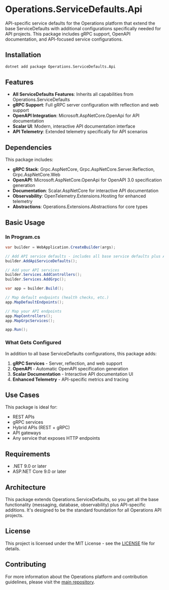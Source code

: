 # Operations.ServiceDefaults.Api

API-specific service defaults for the Operations platform that extend the base ServiceDefaults with additional configurations specifically needed for API projects. This package includes gRPC support, OpenAPI documentation, and API-focused service configurations.

## Installation

```bash
dotnet add package Operations.ServiceDefaults.Api
```

## Features

- **All ServiceDefaults Features**: Inherits all capabilities from Operations.ServiceDefaults
- **gRPC Support**: Full gRPC server configuration with reflection and web support
- **OpenAPI Integration**: Microsoft.AspNetCore.OpenApi for API documentation
- **Scalar UI**: Modern, interactive API documentation interface
- **API Telemetry**: Extended telemetry specifically for API scenarios

## Dependencies

This package includes:
- **gRPC Stack**: Grpc.AspNetCore, Grpc.AspNetCore.Server.Reflection, Grpc.AspNetCore.Web
- **OpenAPI**: Microsoft.AspNetCore.OpenApi for OpenAPI 3.0 specification generation
- **Documentation**: Scalar.AspNetCore for interactive API documentation
- **Observability**: OpenTelemetry.Extensions.Hosting for enhanced telemetry
- **Abstractions**: Operations.Extensions.Abstractions for core types

## Basic Usage

### In Program.cs

```csharp
var builder = WebApplication.CreateBuilder(args);

// Add API service defaults - includes all base service defaults plus API-specific services
builder.AddApiServiceDefaults();

// Add your API services
builder.Services.AddControllers();
builder.Services.AddGrpc();

var app = builder.Build();

// Map default endpoints (health checks, etc.)
app.MapDefaultEndpoints();

// Map your API endpoints
app.MapControllers();
app.MapGrpcServices();

app.Run();
```

### What Gets Configured

In addition to all base ServiceDefaults configurations, this package adds:

1. **gRPC Services** - Server, reflection, and web support
2. **OpenAPI** - Automatic OpenAPI specification generation
3. **Scalar Documentation** - Interactive API documentation UI
4. **Enhanced Telemetry** - API-specific metrics and tracing

## Use Cases

This package is ideal for:
- REST APIs
- gRPC services
- Hybrid APIs (REST + gRPC)
- API gateways
- Any service that exposes HTTP endpoints

## Requirements

- .NET 9.0 or later
- ASP.NET Core 9.0 or later

## Architecture

This package extends Operations.ServiceDefaults, so you get all the base functionality (messaging, database, observability) plus API-specific additions. It's designed to be the standard foundation for all Operations API projects.

## License

This project is licensed under the MIT License - see the [LICENSE](https://github.com/vgmello/momentum-sample/blob/main/LICENSE) file for details.

## Contributing

For more information about the Operations platform and contribution guidelines, please visit the [main repository](https://github.com/vgmello/momentum-sample).